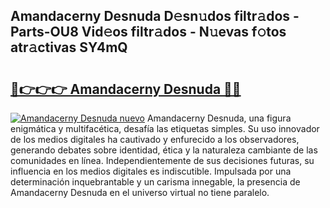 ## Amandacerny Desnuda D𝚎sn𝚞dos filtr𝚊dos - Parts-OU8 Vid𝚎os filtr𝚊dos - N𝚞evas f𝚘tos atr𝚊ctivas SY4mQ

# <h2><a href="http://mbaj14.tromn.icu/?c=Amandacerny+Desnuda">🔗👉👉👉 Amandacerny Desnuda 🔗🔗</a></h2>

[![Amandacerny Desnuda nuevo](https://i.imgur.com/pEAQMta.gif)](http://mbaj14.tromn.icu/?c=Amandacerny+Desnuda)
Amandacerny Desnuda, una figura enigmática y multifacética, desafía las etiquetas simples. Su uso innovador de los medios digitales ha cautivado y enfurecido a los observadores, generando debates sobre identidad, ética y la naturaleza cambiante de las comunidades en línea. Independientemente de sus decisiones futuras, su influencia en los medios digitales es indiscutible. Impulsada por una determinación inquebrantable y un carisma innegable, la presencia de Amandacerny Desnuda en el universo virtual no tiene paralelo.
